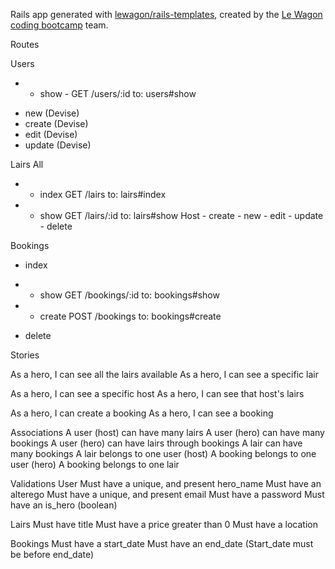 Rails app generated with [lewagon/rails-templates](https://github.com/lewagon/rails-templates), created by the [Le Wagon coding bootcamp](https://www.lewagon.com) team.

Routes

Users

* - show  - GET /users/:id to: users#show
- new (Devise)
- create (Devise)
- edit (Devise)
- update (Devise)


Lairs
  All
*    - index GET /lairs to: lairs#index
*    - show GET /lairs/:id to: lairs#show
  Host
    - create
    - new
    - edit
    - update
    - delete

Bookings

- index
* - show GET /bookings/:id to: bookings#show
* - create POST /bookings to: bookings#create
- delete


Stories

As a hero, I can see all the lairs available
As a hero, I can see a specific lair

As a hero, I can see a specific host
As a hero, I can see that host's lairs

As a hero, I can create a booking
As a hero, I can see a booking


Associations
A user (host) can have many lairs
A user (hero) can have many bookings
A user (hero) can have lairs through bookings
A lair can have many bookings
A lair belongs to one user (host)
A booking belongs to one user (hero)
A booking belongs to one lair


Validations
User
  Must have a unique, and present hero_name
  Must have an alterego
  Must have a unique, and present email
  Must have a password
  Must have an is_hero (boolean)

Lairs
  Must have title
  Must have a price greater than 0
  Must have a location

Bookings
  Must have a start_date
  Must have an end_date
  (Start_date must be before end_date)

